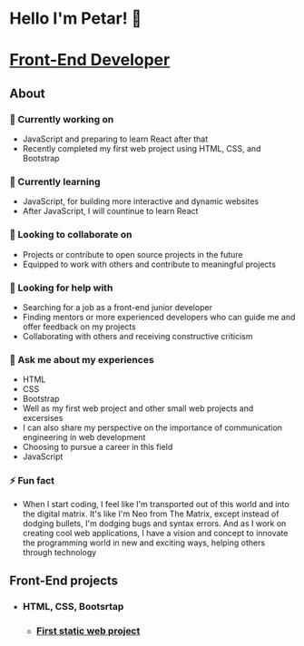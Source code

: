 # Hello I'm Petar! 👋
# [Front-End Developer](https://github.com/PetarMacedon)
## About
### 🔭 Currently working on
  - JavaScript and preparing to learn React after that
  - Recently completed my first web project using HTML, CSS, and Bootstrap
### 🌱 Currently learning
  - JavaScript, for building more interactive and dynamic websites
  - After JavaScript, I will countinue to learn React
### 👯 Looking to collaborate on
  - Projects or contribute to open source projects in the future
  - Equipped to work with others and contribute to meaningful projects
### 🤔 Looking for help with
  - Searching for a job as a front-end junior developer 
  - Finding mentors or more experienced developers who can guide me and offer feedback on my projects
  - Collaborating with others and receiving constructive criticism
### 💬 Ask me about my experiences
  - HTML
  - CSS
  - Bootstrap
  - Well as my first web project and other small web projects and excersises
  - I can also share my perspective on the importance of communication engineering in web development
  - Choosing to pursue a career in this field
  - JavaScript
### ⚡ Fun fact
  - When I start coding, I feel like I'm transported out of this world and into the digital matrix. It's like I'm Neo from The Matrix, except instead of dodging bullets, I'm dodging bugs and syntax errors. And as I work on creating cool web applications, I have a vision and concept to innovate the programming world in new and exciting ways, helping others through technology
## Front-End projects
- ### HTML, CSS, Bootsrtap
  - ### [First static web project](https://github.com/PetarMacedon/FirstProject-HTML-CSS-BOOTSTRAP)
